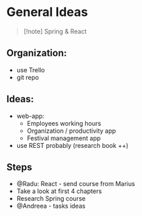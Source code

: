 # General Ideas

> [!note] Spring & React

## Organization:
- use Trello
- git repo

## Ideas:
- web-app: 
	- Employees working hours
	- Organization / productivity app
	- Festival management app
- use REST probably (research book ++)

## Steps
- @Radu: React - send course from Marius
- Take a look at first 4 chapters 
- Research Spring course
- @Andreea - tasks ideas